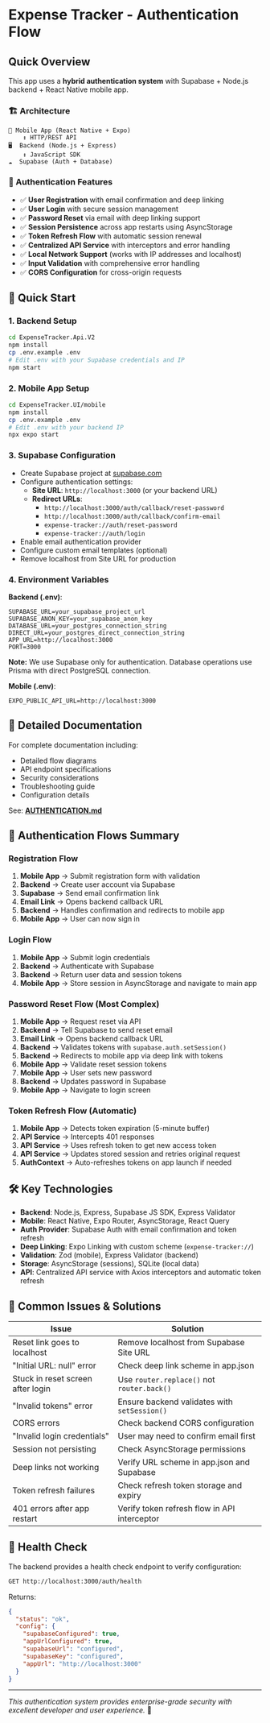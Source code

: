 # Expense Tracker - Authentication Flow

## Quick Overview

This app uses a **hybrid authentication system** with Supabase + Node.js backend + React Native mobile app.

### 🏗️ Architecture

```
📱 Mobile App (React Native + Expo)
    ↕️ HTTP/REST API
🖥️  Backend (Node.js + Express)
    ↕️ JavaScript SDK
☁️  Supabase (Auth + Database)
```

### 🔐 Authentication Features

- ✅ **User Registration** with email confirmation and deep linking
- ✅ **User Login** with secure session management
- ✅ **Password Reset** via email with deep linking support
- ✅ **Session Persistence** across app restarts using AsyncStorage
- ✅ **Token Refresh Flow** with automatic session renewal
- ✅ **Centralized API Service** with interceptors and error handling
- ✅ **Local Network Support** (works with IP addresses and localhost)
- ✅ **Input Validation** with comprehensive error handling
- ✅ **CORS Configuration** for cross-origin requests

## 🚀 Quick Start

### 1. Backend Setup

```bash
cd ExpenseTracker.Api.V2
npm install
cp .env.example .env
# Edit .env with your Supabase credentials and IP
npm start
```

### 2. Mobile App Setup

```bash
cd ExpenseTracker.UI/mobile
npm install
cp .env.example .env
# Edit .env with your backend IP
npx expo start
```

### 3. Supabase Configuration

- Create Supabase project at [supabase.com](https://supabase.com)
- Configure authentication settings:
  - **Site URL**: `http://localhost:3000` (or your backend URL)
  - **Redirect URLs**:
    - `http://localhost:3000/auth/callback/reset-password`
    - `http://localhost:3000/auth/callback/confirm-email`
    - `expense-tracker://auth/reset-password`
    - `expense-tracker://auth/login`
- Enable email authentication provider
- Configure custom email templates (optional)
- Remove localhost from Site URL for production

### 4. Environment Variables

**Backend (.env)**:

```env
SUPABASE_URL=your_supabase_project_url
SUPABASE_ANON_KEY=your_supabase_anon_key
DATABASE_URL=your_postgres_connection_string
DIRECT_URL=your_postgres_direct_connection_string
APP_URL=http://localhost:3000
PORT=3000
```

**Note:** We use Supabase only for authentication. Database operations use Prisma with direct PostgreSQL connection.

**Mobile (.env)**:

```env
EXPO_PUBLIC_API_URL=http://localhost:3000
```

## 📖 Detailed Documentation

For complete documentation including:

- Detailed flow diagrams
- API endpoint specifications
- Security considerations
- Troubleshooting guide
- Configuration details

See: **[AUTHENTICATION.md](./AUTHENTICATION.md)**

## 🔄 Authentication Flows Summary

### Registration Flow

1. **Mobile App** → Submit registration form with validation
2. **Backend** → Create user account via Supabase
3. **Supabase** → Send email confirmation link
4. **Email Link** → Opens backend callback URL
5. **Backend** → Handles confirmation and redirects to mobile app
6. **Mobile App** → User can now sign in

### Login Flow

1. **Mobile App** → Submit login credentials
2. **Backend** → Authenticate with Supabase
3. **Backend** → Return user data and session tokens
4. **Mobile App** → Store session in AsyncStorage and navigate to main app

### Password Reset Flow (Most Complex)

1. **Mobile App** → Request reset via API
2. **Backend** → Tell Supabase to send reset email
3. **Email Link** → Opens backend callback URL
4. **Backend** → Validates tokens with `supabase.auth.setSession()`
5. **Backend** → Redirects to mobile app via deep link with tokens
6. **Mobile App** → Validate reset session tokens
7. **Mobile App** → User sets new password
8. **Backend** → Updates password in Supabase
9. **Mobile App** → Navigate to login screen

### Token Refresh Flow (Automatic)

1. **Mobile App** → Detects token expiration (5-minute buffer)
2. **API Service** → Intercepts 401 responses
3. **API Service** → Uses refresh token to get new access token
4. **API Service** → Updates stored session and retries original request
5. **AuthContext** → Auto-refreshes tokens on app launch if needed

## 🛠️ Key Technologies

- **Backend**: Node.js, Express, Supabase JS SDK, Express Validator
- **Mobile**: React Native, Expo Router, AsyncStorage, React Query
- **Auth Provider**: Supabase Auth with email confirmation and token refresh
- **Deep Linking**: Expo Linking with custom scheme (`expense-tracker://`)
- **Validation**: Zod (mobile), Express Validator (backend)
- **Storage**: AsyncStorage (sessions), SQLite (local data)
- **API**: Centralized API service with Axios interceptors and automatic token refresh

## 🐛 Common Issues & Solutions

| Issue                             | Solution                                     |
| --------------------------------- | -------------------------------------------- |
| Reset link goes to localhost      | Remove localhost from Supabase Site URL      |
| "Initial URL: null" error         | Check deep link scheme in app.json           |
| Stuck in reset screen after login | Use `router.replace()` not `router.back()`   |
| "Invalid tokens" error            | Ensure backend validates with `setSession()` |
| CORS errors                       | Check backend CORS configuration             |
| "Invalid login credentials"       | User may need to confirm email first         |
| Session not persisting            | Check AsyncStorage permissions               |
| Deep links not working            | Verify URL scheme in app.json and Supabase   |
| Token refresh failures            | Check refresh token storage and expiry       |
| 401 errors after app restart      | Verify token refresh flow in API interceptor |

## 🔧 Health Check

The backend provides a health check endpoint to verify configuration:

```bash
GET http://localhost:3000/auth/health
```

Returns:

```json
{
  "status": "ok",
  "config": {
    "supabaseConfigured": true,
    "appUrlConfigured": true,
    "supabaseUrl": "configured",
    "supabaseKey": "configured",
    "appUrl": "http://localhost:3000"
  }
}
```

---

_This authentication system provides enterprise-grade security with excellent developer and user experience._ 🎉
